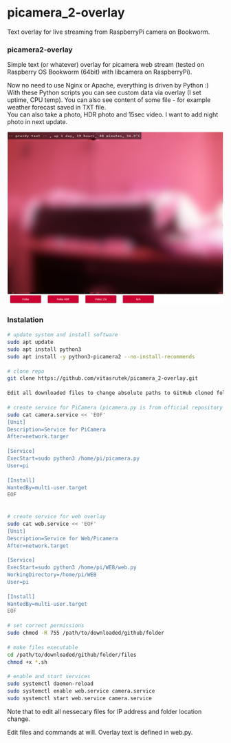 # picamera_2-overlay
Text overlay for live streaming from RaspberryPi camera on Bookworm.

### picamera2-overlay
Simple text (or whatever) overlay for picamera web stream (tested on Raspberry OS Bookworm (64bit) with libcamera on RaspberryPi).
   
Now no need to use Nginx or Apache, everything is driven by Python :)   
With these Python scripts you can see custom data via overlay (I set uptime, CPU temp). You can also see content of some file - for example weather forecast saved in TXT file.   
You can also take a photo, HDR photo and 15sec video. I want to add night photo in next update.

![screenshot](https://github.com/vitasrutek/picamera_2-overlay/blob/v2/files/screen.png)

### Instalation

```sh
# update system and install software
sudo apt update
sudo apt install python3
sudo apt install -y python3-picamera2 --no-install-recommends

# clone repo
git clone https://github.com/vitasrutek/picamera_2-overlay.git

Edit all downloaded files to change absolute paths to GitHub cloned folder

# create service for PiCamera (picamera.py is from official repository picamera2 - mjpeg_server - only edited for rotation and resolution)
sudo cat camera.service << 'EOF'
[Unit]
Description=Service for PiCamera
After=network.targer

[Service]
ExecStart=sudo python3 /home/pi/picamera.py
User=pi

[Install]
WantedBy=multi-user.target
EOF


# create service for web overlay
sudo cat web.service << 'EOF'
[Unit]
Description=Service for Web/Picamera
After=network.target

[Service]
ExecStart=sudo python3 /home/pi/WEB/web.py
WorkingDirectory=/home/pi/WEB
User=pi

[Install]
WantedBy=multi-user.target
EOF

# set correct permissions
sudo chmod -R 755 /path/to/downloaded/github/folder

# make files executable
cd /path/to/downloaded/github/folder/files
chmod +x *.sh

# enable and start services
sudo systemctl daemon-reload
sudo systemctl enable web.service camera.service
sudo systemctl start web.service camera.service
```


Note that to edit all nessecary files for IP address and folder location change.

Edit files and commands at will. Overlay text is defined in web.py.
